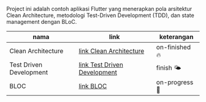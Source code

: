 Project ini adalah contoh aplikasi Flutter yang menerapkan pola arsitektur Clean Architecture, metodologi Test-Driven Development (TDD), dan state management dengan BLoC.

| nama| link| keterangan |
|---|---|---|
|Clean Architecture | [link Clean Architecture](https://github.com/octavvia/flutter-app/tree/main/flutter_clean_architecture) | on-finished 🔥|
| Test Driven Development | [link Test Driven Development](https://github.com/octavvia/flutter-app/tree/main/flutter_tdd) | finish 🌤️ |
| BLOC | [link BLOC](https://github.com/octavvia/flutter-app/tree/main/flutter_bloc)| on-progress 🌱 |
